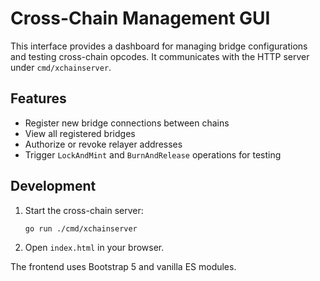 # Cross-Chain Management GUI

This interface provides a dashboard for managing bridge configurations and testing cross-chain opcodes. It communicates with the HTTP server under `cmd/xchainserver`.

## Features

- Register new bridge connections between chains
- View all registered bridges
- Authorize or revoke relayer addresses
- Trigger `LockAndMint` and `BurnAndRelease` operations for testing

## Development

1. Start the cross-chain server:
   ```bash
   go run ./cmd/xchainserver
   ```
2. Open `index.html` in your browser.

The frontend uses Bootstrap 5 and vanilla ES modules.

